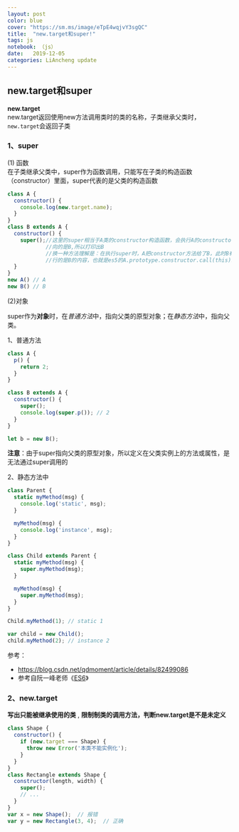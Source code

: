 ```yaml
---
layout: post
color: blue
cover: "https://sm.ms/image/eTpE4wqjvY3sgQC"
title:  "new.target和super!"
tags: js
notebook: （js）
date:   2019-12-05 
categories: LiAncheng update
---
```

## new.target和super
**new.target**  
 new.target返回使用new方法调用类时的类的名称，子类继承父类时，`new.target`会返回子类   
### 1、super  
(1) 函数  
在子类继承父类中，super作为函数调用，只能写在子类的构造函数（constructor）里面，super代表的是父类的构造函数   

```javaScript
class A {
  constructor() {
    console.log(new.target.name);
  }
}
class B extends A {
  constructor() {
    super();//这里的super相当于A类的constructor构造函数，会执行A的constructor,但是此时的this指 
            //向的是B,所以打印出B
            //换一种方法理解是：在执行super时，A把constructor方法给了B，此时B有了A的功能，但是执 
            //行的是B的内容，也就是es5的A.prototype.constructor.call(this)。
  }
}
new A() // A
new B() // B
```

(2)对象  

 super作为**对象**时，在*普通方法*中，指向父类的原型对象；在*静态方法*中，指向父类。   

  1、普通方法  

```javaScript
class A {
  p() {
    return 2;
  }
}

class B extends A {
  constructor() {
    super();
    console.log(super.p()); // 2
  }
}

let b = new B();
```



 **注意**：由于super指向父类的原型对象，所以定义在父类实例上的方法或属性，是无法通过super调用的  


2、静态方法中

```javaScript
class Parent {
  static myMethod(msg) {
    console.log('static', msg);
  }

  myMethod(msg) {
    console.log('instance', msg);
  }
}

class Child extends Parent {
  static myMethod(msg) {
    super.myMethod(msg);
  }

  myMethod(msg) {
    super.myMethod(msg);
  }
}

Child.myMethod(1); // static 1

var child = new Child();
child.myMethod(2); // instance 2
```

参考：
- https://blog.csdn.net/qdmoment/article/details/82499086 
-  参考自阮一峰老师《[ES6](http://es6.ruanyifeng.com/?search=next&x=0&y=0#docs/class-extends#super-关键字)》 

### 2、new.target  


**写出只能被继承使用的类** , **限制制类的调用方法，判断new.target是不是未定义** 

```javaScript
class Shape {
  constructor() {
    if (new.target === Shape) {
      throw new Error('本类不能实例化');
    }
  }
}
class Rectangle extends Shape {
  constructor(length, width) {
    super();
    // ...
  }
}
var x = new Shape();  // 报错
var y = new Rectangle(3, 4);  // 正确
```
